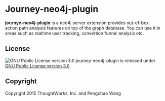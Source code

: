 # Journey-neo4j-plugin

**journye-neo4j-plugin** is a neo4j server extension provides out-of-box action path analysis features on top of the graph database. You can use it in areas such as realtime user tracking, convertion funnel analysis etc.

## License

![GNU Public License version 3.0](http://www.gnu.org/graphics/gplv3-127x51.png)
journey-neo4j-plugin is released under [GNU Public License version 3.0](http://www.gnu.org/licenses/gpl-3.0.txt)


## Copyright

Copyright 2015 ThoughtWorks, Inc. and Pengchao Wang
